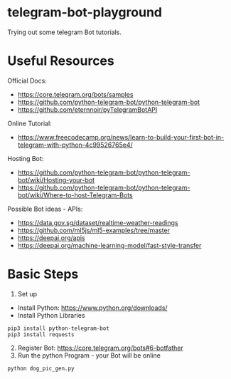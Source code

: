 # telegram-bot-playground
Trying out some telegram Bot tutorials.

# Useful Resources
Official Docs:
- https://core.telegram.org/bots/samples
- https://github.com/python-telegram-bot/python-telegram-bot
- https://github.com/eternnoir/pyTelegramBotAPI

Online Tutorial:
- https://www.freecodecamp.org/news/learn-to-build-your-first-bot-in-telegram-with-python-4c99526765e4/

Hosting Bot:
- https://github.com/python-telegram-bot/python-telegram-bot/wiki/Hosting-your-bot
- https://github.com/python-telegram-bot/python-telegram-bot/wiki/Where-to-host-Telegram-Bots

Possible Bot ideas - APIs:
- https://data.gov.sg/dataset/realtime-weather-readings
- https://github.com/ml5js/ml5-examples/tree/master
- https://deepai.org/apis
- https://deepai.org/machine-learning-model/fast-style-transfer

# Basic Steps
1. Set up
  - Install Python: https://www.python.org/downloads/
  - Install Python Libraries
  ```
  pip3 install python-telegram-bot
  pip3 install requests
  ```
2. Register Bot: https://core.telegram.org/bots#6-botfather
3. Run the python Program - your Bot will be online
  ```
  python dog_pic_gen.py
  ```
